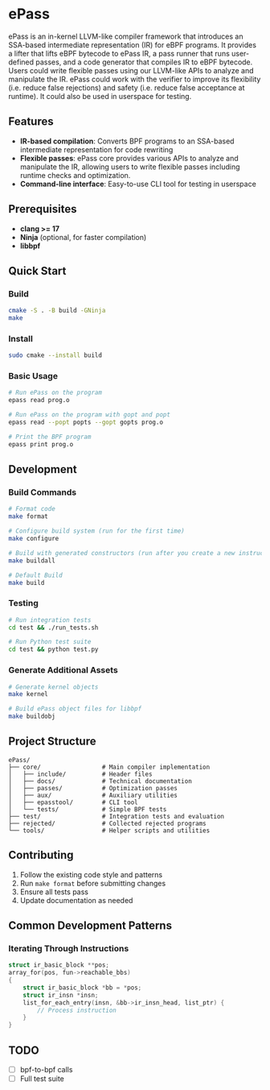 # ePass

ePass is an in-kernel LLVM-like compiler framework that introduces an SSA-based intermediate representation (IR) for eBPF programs. It provides a lifter that lifts eBPF bytecode to ePass IR, a pass runner that runs user-defined passes, and a code generator that compiles IR to eBPF bytecode. Users could write flexible passes using our LLVM-like APIs to analyze and manipulate the IR.
ePass could work with the verifier to improve its flexibility (i.e. reduce false rejections) and safety (i.e. reduce false acceptance at runtime). It could also be used in userspace for testing.

## Features

- **IR-based compilation**: Converts BPF programs to an SSA-based intermediate representation for code rewriting
- **Flexible passes**: ePass core provides various APIs to analyze and manipulate the IR, allowing users to write flexible passes including runtime checks and optimization.
- **Command-line interface**: Easy-to-use CLI tool for testing in userspace

## Prerequisites

- **clang >= 17**
- **Ninja** (optional, for faster compilation)
- **libbpf**

## Quick Start

### Build

```bash
cmake -S . -B build -GNinja
make
```

### Install

```bash
sudo cmake --install build
```

### Basic Usage

```bash
# Run ePass on the program
epass read prog.o

# Run ePass on the program with gopt and popt
epass read --popt popts --gopt gopts prog.o

# Print the BPF program
epass print prog.o
```

## Development

### Build Commands

```bash
# Format code
make format

# Configure build system (run for the first time)
make configure

# Build with generated constructors (run after you create a new instruction)
make buildall

# Default Build
make build
```

### Testing

```bash
# Run integration tests
cd test && ./run_tests.sh

# Run Python test suite
cd test && python test.py
```

### Generate Additional Assets

```bash
# Generate kernel objects
make kernel

# Build ePass object files for libbpf
make buildobj
```

## Project Structure

```
ePass/
├── core/                 # Main compiler implementation
│   ├── include/          # Header files
│   ├── docs/             # Technical documentation
│   ├── passes/           # Optimization passes
│   ├── aux/              # Auxiliary utilities
│   ├── epasstool/        # CLI tool
│   └── tests/            # Simple BPF tests
├── test/                 # Integration tests and evaluation
├── rejected/             # Collected rejected programs
└── tools/                # Helper scripts and utilities
```

## Contributing

1. Follow the existing code style and patterns
2. Run `make format` before submitting changes
3. Ensure all tests pass
4. Update documentation as needed

## Common Development Patterns

### Iterating Through Instructions

```c
struct ir_basic_block **pos;
array_for(pos, fun->reachable_bbs)
{
    struct ir_basic_block *bb = *pos;
    struct ir_insn *insn;
    list_for_each_entry(insn, &bb->ir_insn_head, list_ptr) {
        // Process instruction
    }
}
```

## TODO

- [ ] bpf-to-bpf calls
- [ ] Full test suite
